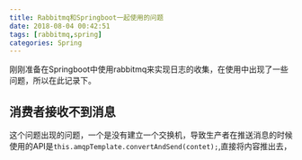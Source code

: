 ```yaml
---
title: Rabbitmq和Springboot一起使用的问题
date: 2018-08-04 00:42:51
tags: [rabbitmq,spring]
categories: Spring
---
```

刚刚准备在Springboot中使用rabbitmq来实现日志的收集，在使用中出现了一些问题，所以在此记录下。

## 消费者接收不到消息
这个问题出现的问题，一个是没有建立一个交换机，导致生产者在推送消息的时候使用的API是`this.amqpTemplate.convertAndSend(contet);`,直接将内容推出去，